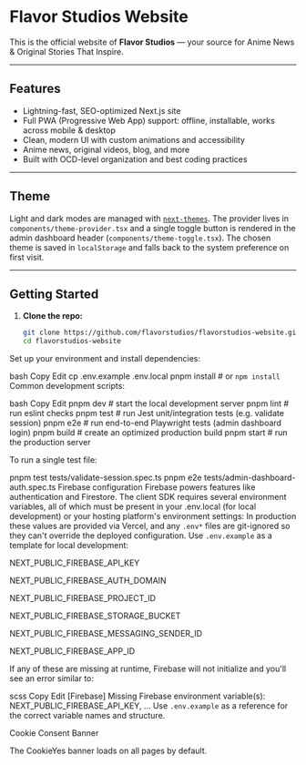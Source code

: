# Flavor Studios Website

This is the official website of **Flavor Studios** — your source for Anime News & Original Stories That Inspire.

---

## Features

- Lightning-fast, SEO-optimized Next.js site
- Full PWA (Progressive Web App) support: offline, installable, works across mobile & desktop
- Clean, modern UI with custom animations and accessibility
- Anime news, original videos, blog, and more
- Built with OCD-level organization and best coding practices

---
## Theme

Light and dark modes are managed with [`next-themes`](https://github.com/pacocoursey/next-themes).
The provider lives in `components/theme-provider.tsx` and a single toggle button
is rendered in the admin dashboard header (`components/theme-toggle.tsx`).
The chosen theme is saved in `localStorage` and falls back to the system
preference on first visit.

---

## Getting Started

1. **Clone the repo:**
   ```bash
   git clone https://github.com/flavorstudios/flavorstudios-website.git
   cd flavorstudios-website
Set up your environment and install dependencies:

bash
Copy
Edit
cp .env.example .env.local
pnpm install  # or `npm install`
Common development scripts:

bash
Copy
Edit
pnpm dev    # start the local development server
pnpm lint   # run eslint checks
pnpm test   # run Jest unit/integration tests (e.g. validate session)
pnpm e2e    # run end-to-end Playwright tests (admin dashboard login)
pnpm build  # create an optimized production build
pnpm start  # run the production server

To run a single test file:

pnpm test tests/validate-session.spec.ts
pnpm e2e tests/admin-dashboard-auth.spec.ts
Firebase configuration
Firebase powers features like authentication and Firestore. The client SDK
requires several environment variables, all of which must be present in your
.env.local (for local development) or your hosting platform's environment
settings:
In production these values are provided via Vercel, and any `.env*`
files are git-ignored so they can't override the deployed configuration. Use
`.env.example` as a template for local development:

NEXT_PUBLIC_FIREBASE_API_KEY

NEXT_PUBLIC_FIREBASE_AUTH_DOMAIN

NEXT_PUBLIC_FIREBASE_PROJECT_ID

NEXT_PUBLIC_FIREBASE_STORAGE_BUCKET

NEXT_PUBLIC_FIREBASE_MESSAGING_SENDER_ID

NEXT_PUBLIC_FIREBASE_APP_ID

If any of these are missing at runtime, Firebase will not initialize and you'll
see an error similar to:

scss
Copy
Edit
[Firebase] Missing Firebase environment variable(s): NEXT_PUBLIC_FIREBASE_API_KEY, ...
Use `.env.example` as a reference for the correct variable names and structure.

Cookie Consent Banner

The CookieYes banner loads on all pages by default.
